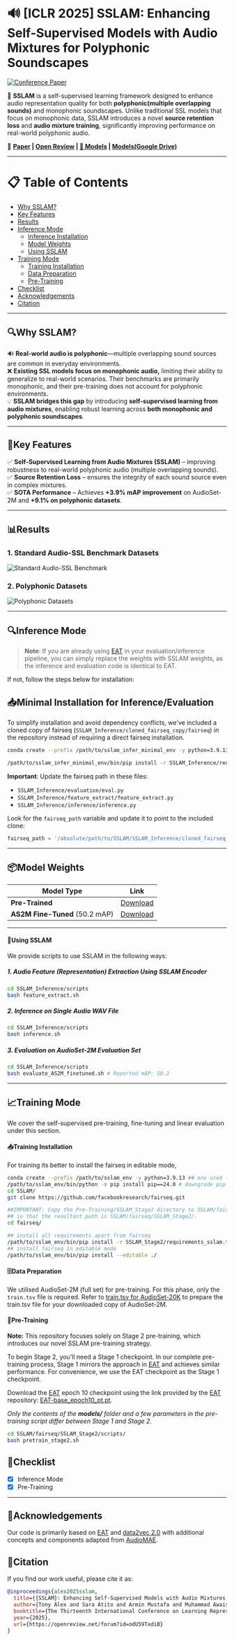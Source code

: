 # 🔊 [ICLR 2025] SSLAM: Enhancing Self-Supervised Models with Audio Mixtures for Polyphonic Soundscapes

[![Conference Paper](https://img.shields.io/badge/ICLR-2025-blue)](https://openreview.net/forum?id=odU59TxdiB)

🚀 **SSLAM** is a self-supervised learning framework designed to enhance audio representation quality for both **polyphonic(multiple overlapping sounds)** and monophonic soundscapes. Unlike traditional SSL models that focus on monophonic data, SSLAM introduces a novel **source retention loss** and **audio mixture training**, significantly improving performance on real-world polyphonic audio.

🔗 **[Paper](https://openreview.net/pdf?id=odU59TxdiB) | [Open Review](https://openreview.net/forum?id=odU59TxdiB) | [🤗 Models](https://huggingface.co/ta012/SSLAM) | [Models(Google Drive)](https://drive.google.com/drive/folders/1G0icv-hdqDEqnfP4EFszMXhFnWWM09gT?usp=sharing)**

---

# 📋 Table of Contents
- [Why SSLAM?](#why-sslam)
- [Key Features](#key-features)
- [Results](#results)
- [Inference Mode](#️inference-mode)
  - [Inference Installation](#inference-installation)
  - [Model Weights](#model-weights)
  - [Using SSLAM](#using-sslam)
- [Training Mode](#training-mode)
  - [Training Installation](#training-installation)
  - [Data Preparation](#️data-preparation)
  - [Pre-Training](#pre-training)
- [Checklist](#checklist)
- [Acknowledgements](#acknowledgements)
- [Citation](#citation)

---

## 🔍Why SSLAM? 
🔊 **Real-world audio is polyphonic**—multiple overlapping sound sources are common in everyday environments.  
❌ **Existing SSL models focus on monophonic audio,** limiting their ability to generalize to real-world scenarios. Their benchmarks are primarily monophonic, and their pre-training does not account for polyphonic environments.   
💡 **SSLAM bridges this gap** by introducing **self-supervised learning from audio mixtures**, enabling robust learning across **both monophonic and polyphonic soundscapes**.

---

## 🎼Key Features
✅ **Self-Supervised Learning from Audio Mixtures (SSLAM)** – improving robustness to real-world polyphonic audio  (multiple overlapping sounds).  
✅ **Source Retention Loss** – ensures the integrity of each sound source even in complex mixtures.  
✅ **SOTA Performance** – Achieves **+3.9% mAP improvement** on AudioSet-2M and **+9.1% on polyphonic datasets**.  

---
## 📊Results

### 1. Standard Audio-SSL Benchmark Datasets
![Standard Audio-SSL Benchmark](assets/as2m_results.png)

### 2. Polyphonic Datasets
![Polyphonic Datasets](assets/poly_results.png)

---
## **🔍️Inference Mode**
> **Note**: If you are already using [EAT](https://github.com/cwx-worst-one/EAT/tree/main) in your evaluation/inference pipeline, you can simply replace the weights with SSLAM weights, as the inference and evaluation code is identical to EAT.

If not, follow the steps below for installation:
## 📥Minimal Installation for Inference/Evaluation 
To simplify installation and avoid dependency conflicts, we've included a cloned copy of fairseq (`SSLAM_Inference/cloned_fairseq_copy/fairseq`) in the repository instead of requiring a direct fairseq installation.


```bash
conda create --prefix /path/to/sslam_infer_minimal_env -y python=3.9.13

/path/to/sslam_infer_minimal_env/bin/pip install -r SSLAM_Inference/requirements_sslam_infer_minimal.txt
```

**Important**: Update the fairseq path in these files:

- `SSLAM_Inference/evaluation/eval.py`
- `SSLAM_Inference/feature_extract/feature_extract.py`
- `SSLAM_Inference/inference/inference.py`

Look for the `fairseq_path` variable and update it to point to the included clone:
```python
fairseq_path = '/absolute/path/to/SSLAM/SSLAM_Inference/cloned_fairseq_copy/fairseq/'
```


---

## 📦Model Weights

| Model Type               | Link                                                                                       |
|--------------------------|--------------------------------------------------------------------------------------------|
| **Pre-Trained**          | [Download](https://drive.google.com/drive/folders/1aA65-qQCHSCrkiDeLGUtn1PiEjJi5HS8?usp=sharing) |
| **AS2M Fine-Tuned** (50.2 mAP) | [Download](https://drive.google.com/drive/folders/1Yy38IyksON5RJFNM7gzeQoAOSPnEIKp2?usp=sharing) |
---

#### 🚀**Using SSLAM**

We provide scripts to use SSLAM in the following ways:

##### 1. **Audio Feature (Representation) Extraction Using SSLAM Encoder**

```bash
cd SSLAM_Inference/scripts
bash feature_extract.sh 
```

##### 2. **Inference on Single Audio WAV File**

```bash
cd SSLAM_Inference/scripts
bash inference.sh
```

##### 3. **Evaluation on AudioSet-2M Evaluation Set**

```bash
cd SSLAM_Inference/scripts
bash evaluate_AS2M_finetuned.sh # Reported mAP: 50.2
```

---
## **📈Training Mode**
We cover the self-supervised pre-training, fine-tuning and linear evaluation under this section.

#### **📥Training Installation** 

For training its better to install the fairseq in editable mode,

```bash
conda create --prefix /path/to/sslam_env -y python=3.9.13 ## env used for training
/path/to/sslam_env/bin/python -m pip install pip==24.0 # downgrade pip
cd SSLAM/
git clone https://github.com/facebookresearch/fairseq.git

##IMPORTANT: Copy the Pre-Training/SSLAM_Stage2 directory to SSLAM/fairseq 
## so that the resultant path is SSLAM/fairseq/SSLAM_Stage2/.
cd fairseq/

## install all requirements apart from fairseq
/path/to/sslam_env/bin/pip install -r SSLAM_Stage2/requirements_sslam.txt
## install fairseq in editable mode
/path/to/sslam_env/bin/pip install --editable ./
```
#### 🗄️Data Preparation
We utilised AudioSet-2M (full set) for pre-training. For this phase, only the `train.tsv` file is required. Refer to [train.tsv for AudioSet-20K](data_manifests/manifest_as20k/train.tsv) to prepare the train.tsv file for your downloaded copy of AudioSet-2M.

#### 🚀Pre-Training

**Note:** This repository focuses solely on Stage 2 pre-training, which introduces our novel SSLAM pre-training strategy. 

To begin Stage 2, you'll need a Stage 1 checkpoint. In our complete pre-training process, Stage 1 mirrors the approach in [EAT](https://github.com/cwx-worst-one/EAT/tree/main) and achieves similar performance. For convenience, we use the EAT checkpoint as the Stage 1 checkpoint.

Download the [EAT](https://github.com/cwx-worst-one/EAT/tree/main) epoch 10 checkpoint using the link provided by the [EAT](https://github.com/cwx-worst-one/EAT/tree/main) repository: [EAT-base_epoch10_pt.pt](https://drive.google.com/file/d/10pklbY_fKraQUIBizSg1kv4lJXNWxpxl/view?usp=sharing).

*Only the contents of the **models/** folder and a few parameters in the pre-training script differ between Stage 1 and Stage 2.*

```bash
cd SSLAM/fairseq/SSLAM_Stage2/scripts/
bash pretrain_stage2.sh
```


## 📌Checklist 
- [x] Inference Mode
- [x] Pre-Training

---

## 🙏Acknowledgements

Our code is primarily based on [EAT](https://github.com/cwx-worst-one/EAT/tree/main) and [data2vec 2.0](https://github.com/facebookresearch/fairseq/tree/main/examples/data2vec)  with additional concepts and components adapted from  [AudioMAE](https://github.com/facebookresearch/AudioMAE).


## 📜Citation

If you find our work useful, please cite it as:  

```bibtex
@inproceedings{alex2025sslam,
  title={{SSLAM}: Enhancing Self-Supervised Models with Audio Mixtures for Polyphonic Soundscapes},
  author={Tony Alex and Sara Atito and Armin Mustafa and Muhammad Awais and Philip J B Jackson},
  booktitle={The Thirteenth International Conference on Learning Representations},
  year={2025},
  url={https://openreview.net/forum?id=odU59TxdiB}
}